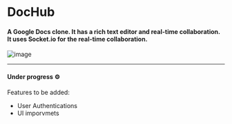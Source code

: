 # DocHub

#### A Google Docs clone. It has a rich text editor and real-time collaboration. It uses Socket.io for the real-time collaboration.
![image](https://github.com/AdityaBhate/DocHub/assets/98549181/acc8aef9-cf78-406b-84c1-b1e7c5da5929)

---

#### Under progress ⚙️
Features to be added:
- User Authentications
- UI imporvmets
